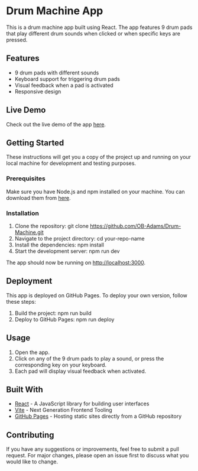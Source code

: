 # Drum Machine App

This is a drum machine app built using React. The app features 9 drum pads that play different drum sounds when clicked or when specific keys are pressed.

## Features

- 9 drum pads with different sounds
- Keyboard support for triggering drum pads
- Visual feedback when a pad is activated
- Responsive design

## Live Demo

Check out the live demo of the app [here](https://OB-Adams.github.io/Drum-Machine).

## Getting Started

These instructions will get you a copy of the project up and running on your local machine for development and testing purposes.

### Prerequisites

Make sure you have Node.js and npm installed on your machine. You can download them from [here](https://nodejs.org/).

### Installation

1. Clone the repository:
    git clone https://github.com/OB-Adams/Drum-Machine.git
2. Navigate to the project directory:
    cd your-repo-name
3. Install the dependencies:
    npm install
4. Start the development server:
    npm run dev
    
The app should now be running on [http://localhost:3000](http://localhost:3000).

## Deployment

This app is deployed on GitHub Pages. To deploy your own version, follow these steps:

1. Build the project:
    npm run build
2. Deploy to GitHub Pages:
    npm run deploy
    
## Usage

1. Open the app.
2. Click on any of the 9 drum pads to play a sound, or press the corresponding key on your keyboard.
3. Each pad will display visual feedback when activated.

## Built With

- [React](https://reactjs.org/) - A JavaScript library for building user interfaces
- [Vite](https://vitejs.dev/) - Next Generation Frontend Tooling
- [GitHub Pages](https://pages.github.com/) - Hosting static sites directly from a GitHub repository

## Contributing

If you have any suggestions or improvements, feel free to submit a pull request. For major changes, please open an issue first to discuss what you would like to change.